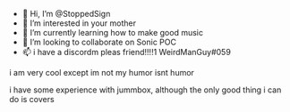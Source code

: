 - 👋 Hi, I’m @StoppedSign
- 👀 I’m interested in your mother
- 🌱 I’m currently learning how to make good music
- 💞️ I’m looking to collaborate on Sonic POC
- 📫 i have a discordm pleas friend!!!!1 WeirdManGuy#059

i am very cool
except im not
my humor isnt humor

i have some experience with jummbox, although the only good thing i can do is covers
